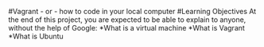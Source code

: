 #Vagrant - or - how to code in your local computer
#Learning Objectives
At the end of this project, you are expected to be able to explain to anyone, without the help of Google:
*What is a virtual machine
*What is Vagrant
*What is Ubuntu
